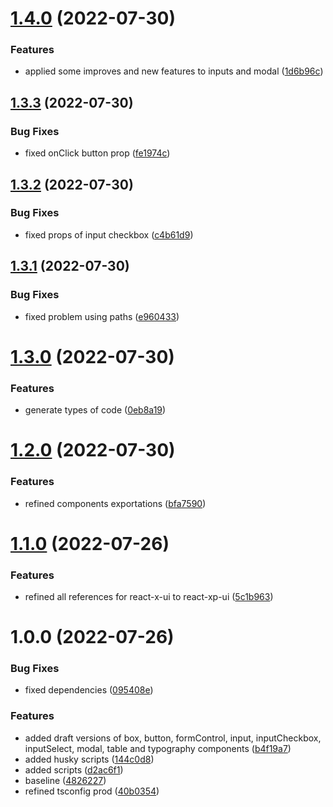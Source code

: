 # [1.4.0](https://github.com/fabio7maia/react-xp-ui/compare/v1.3.3...v1.4.0) (2022-07-30)


### Features

* applied some improves and new features to inputs and modal ([1d6b96c](https://github.com/fabio7maia/react-xp-ui/commit/1d6b96c5925dbacc6fc261bace97c64569123e71))

## [1.3.3](https://github.com/fabio7maia/react-xp-ui/compare/v1.3.2...v1.3.3) (2022-07-30)


### Bug Fixes

* fixed onClick button prop ([fe1974c](https://github.com/fabio7maia/react-xp-ui/commit/fe1974c739f083900c4a732e642829f7530d2d51))

## [1.3.2](https://github.com/fabio7maia/react-xp-ui/compare/v1.3.1...v1.3.2) (2022-07-30)


### Bug Fixes

* fixed props of input checkbox ([c4b61d9](https://github.com/fabio7maia/react-xp-ui/commit/c4b61d9559ccad2b2f0b3f7e8d29ce8cd5892000))

## [1.3.1](https://github.com/fabio7maia/react-xp-ui/compare/v1.3.0...v1.3.1) (2022-07-30)


### Bug Fixes

* fixed problem using paths ([e960433](https://github.com/fabio7maia/react-xp-ui/commit/e9604334c17fc204b11a3fdfc0b15f567d6fa6d3))

# [1.3.0](https://github.com/fabio7maia/react-xp-ui/compare/v1.2.0...v1.3.0) (2022-07-30)


### Features

* generate types of code ([0eb8a19](https://github.com/fabio7maia/react-xp-ui/commit/0eb8a19c8bfc681dc548d3424e265ba7b85cdc85))

# [1.2.0](https://github.com/fabio7maia/react-xp-ui/compare/v1.1.0...v1.2.0) (2022-07-30)


### Features

* refined components exportations ([bfa7590](https://github.com/fabio7maia/react-xp-ui/commit/bfa75905879bd07bc26540a8447102ccbc281fe1))

# [1.1.0](https://github.com/fabio7maia/react-x-ui/compare/v1.0.0...v1.1.0) (2022-07-26)


### Features

* refined all references for react-x-ui to react-xp-ui ([5c1b963](https://github.com/fabio7maia/react-x-ui/commit/5c1b96373b474998f2cfd2ef3901ceb6a6c71e33))

# 1.0.0 (2022-07-26)


### Bug Fixes

* fixed dependencies ([095408e](https://github.com/fabio7maia/react-x-ui/commit/095408e89e16978be6fda2d3ef28754ec72f38d8))


### Features

* added draft versions of box, button, formControl, input, inputCheckbox, inputSelect, modal, table and typography components ([b4f19a7](https://github.com/fabio7maia/react-x-ui/commit/b4f19a709c85d5fb04aebb15ece24b253dc238f0))
* added husky scripts ([144c0d8](https://github.com/fabio7maia/react-x-ui/commit/144c0d8ecea973cd6e85fff04726ac238da254dc))
* added scripts ([d2ac6f1](https://github.com/fabio7maia/react-x-ui/commit/d2ac6f182b5aa6619b633d7db5d8fc115dbf2e6a))
* baseline ([4826227](https://github.com/fabio7maia/react-x-ui/commit/4826227e5884e813ad59f7c7aee8ce36e1964cf6))
* refined tsconfig prod ([40b0354](https://github.com/fabio7maia/react-x-ui/commit/40b0354316a95f110e7670d72b1385a38c25f35b))
